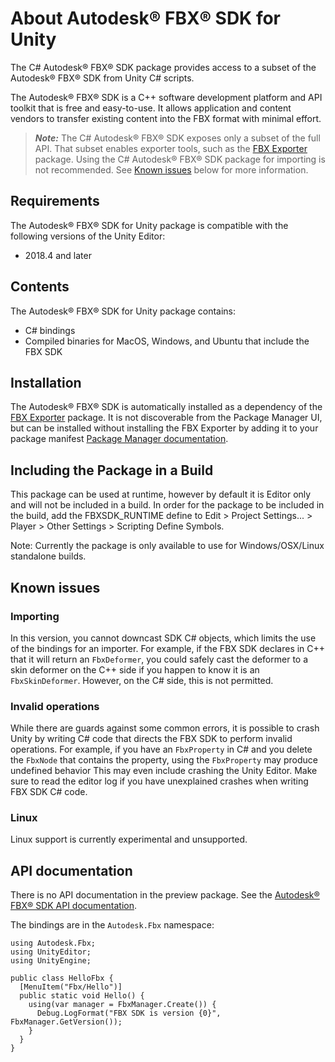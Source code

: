 # About Autodesk® FBX® SDK for Unity

The C# Autodesk® FBX® SDK package provides access to a subset of the Autodesk® FBX® SDK from Unity C# scripts.

The Autodesk® FBX® SDK is a C++ software development platform and API toolkit that is free and easy-to-use. It allows application and content vendors to transfer existing content into the FBX format with minimal effort.

> ***Note:*** The C# Autodesk® FBX® SDK exposes only a subset of the full API. That subset enables exporter tools, such as the [FBX Exporter](https://docs.unity3d.com/Packages/com.unity.formats.fbx@latest) package. Using the C# Autodesk® FBX® SDK package for importing is not recommended. See [Known issues](#issues) below for more information.

## Requirements

The Autodesk® FBX® SDK for Unity package is compatible with the following versions of the Unity Editor:

* 2018.4 and later

## Contents

The Autodesk® FBX® SDK for Unity package contains:

* C# bindings
* Compiled binaries for MacOS, Windows, and Ubuntu that include the FBX SDK

## Installation

The Autodesk® FBX® SDK is automatically installed as a dependency of the [FBX Exporter](https://docs.unity3d.com/Packages/com.unity.formats.fbx@latest) package. It is not discoverable from the Package Manager UI, but can be installed without installing the FBX Exporter by adding it to your package manifest [Package Manager documentation](https://docs.unity3d.com/Packages/com.unity.package-manager-ui@latest/index.html#PackManManifestsProject).

## Including the Package in a Build

This package can be used at runtime, however by default it is Editor only and will not be included in a build.
In order for the package to be included in the build, add the FBXSDK_RUNTIME define to Edit > Project Settings... > Player > Other Settings > Scripting Define Symbols.

Note: Currently the package is only available to use for Windows/OSX/Linux standalone builds.

## Known issues

### Importing

In this version, you cannot downcast SDK C# objects, which limits the use of the bindings for an importer. For example, if the FBX SDK declares in C++ that it will return an `FbxDeformer`, you could safely cast the deformer to a skin deformer on the C++ side if you happen to know it is an `FbxSkinDeformer`. However, on the C# side, this is not permitted.

### Invalid operations

While there are guards against some common errors, it is possible to crash Unity by writing C# code that directs the FBX SDK to perform invalid operations. For example, if you have an `FbxProperty` in C# and you delete the `FbxNode` that contains the property, using the `FbxProperty` may produce undefined behavior This may even include crashing the Unity Editor. Make sure to read the editor log if you have unexplained crashes when writing FBX SDK C# code.

### Linux

Linux support is currently experimental and unsupported.

## API documentation

There is no API documentation in the preview package. See the <a href="http://help.autodesk.com/view/FBX/2020/ENU/?guid=FBX_Developer_Help_cpp_ref_annotated_html">Autodesk® FBX® SDK API documentation</a>.

The bindings are in the `Autodesk.Fbx` namespace:

```
using Autodesk.Fbx;
using UnityEditor;
using UnityEngine;

public class HelloFbx {
  [MenuItem("Fbx/Hello")]
  public static void Hello() {
    using(var manager = FbxManager.Create()) {
      Debug.LogFormat("FBX SDK is version {0}", FbxManager.GetVersion());
    }
  }
}
```
